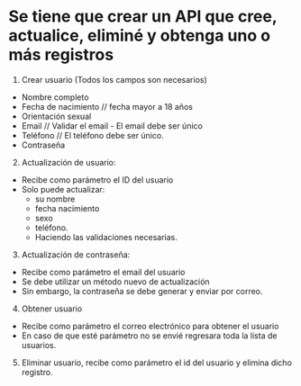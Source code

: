 # Se tiene que crear un API que cree, actualice, eliminé y obtenga uno o más registros

1) Crear usuario (Todos los campos son necesarios) 
- Nombre completo
- Fecha de nacimiento // fecha mayor a 18 años
- Orientación sexual
- Email // Validar el email - El email debe ser único
- Teléfono // El teléfono debe ser único.
- Contraseña

2) Actualización de usuario:
- Recibe como parámetro el ID del usuario
- Solo puede actualizar:
	- su nombre
	- fecha nacimiento
	- sexo
	- teléfono. 
	- Haciendo las validaciones necesarias.

3) Actualización de contraseña:
- Recibe como parámetro el email del usuario
- Se debe utilizar un método nuevo de actualización
- Sin embargo, la contraseña se debe generar y enviar por correo.

4) Obtener usuario
- Recibe como parámetro el correo electrónico para obtener el usuario 
- En caso de que esté parámetro no se envié regresara toda la lista de usuarios.

5) Eliminar usuario, recibe como parámetro el id del usuario y elimina dicho registro.
